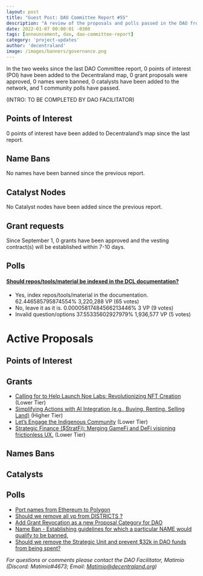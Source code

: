 ```yaml
---
layout: post
title: "Guest Post: DAO Committee Report #55"
description: "A review of the proposals and polls passed in the DAO from September 1 through September 15".
date: 2022-01-07 00:00:01 -0300
tags: [announcement, dao, dao-committee-report]
category: 'project-updates'
author: 'decentraland'
image: /images/banners/governance.png
---
```


In the two weeks since the last DAO Committee report, 0 points of interest (POI) have been added to the Decentraland map, 0 grant proposals were approved, 0 names were banned, 0 catalysts have been added to the network, and 1 community polls have passed.

(INTRO: TO BE COMPLETED BY DAO FACILITATOR)

## Points of Interest
0 points of interest have been added to Decentraland’s map since the last report.


## Name Bans

No names have been banned since the previous report.

## Catalyst Nodes
No Catalyst nodes have been added since the previous report.


## Grant requests
Since September 1, 0 grants have been approved and the vesting contract(s) will be established within 7-10 days.


## Polls

#### [Should repos/tools/material be indexed in the DCL documentation?](https://governance.decentraland.org/proposal/?id=a363ccc0-44ff-11ee-ab1f-97157a05bdec)

* Yes, index repos/tools/material in the documentation. 62.446585795874554% 3,220,288 VP (65 votes)
* No, leave it as it is. 0.00005817484566213446% 3 VP (9 votes)
* Invalid question/options 37.55335602927979% 1,936,577 VP (5 votes)



# Active Proposals

## Points of Interest


## Grants

* [Calling for to Help Launch Noe Labs: Revolutionizing NFT Creation](https://governance.decentraland.org/proposal/?id=00516590-464b-11ee-ab1f-97157a05bdec) (Lower Tier)
* [Simplifying Actions with AI Integration (e.g., Buying, Renting, Selling Land)](https://governance.decentraland.org/proposal/?id=57542ef0-437a-11ee-86cd-dda3c5b69de3) (Higher Tier)
* [Let’s Engage the Indigenous Community](https://governance.decentraland.org/proposal/?id=80b3ec40-41c2-11ee-aa49-bbddd046ff94) (Lower Tier)
* [Strategic Finance ($StratFi): Merging GameFi and DeFi visioning frictionless UX.](https://governance.decentraland.org/proposal/?id=911824f0-3f7b-11ee-88e6-1fe6cb69ee51) (Lower Tier)

## Names Bans


## Catalysts


## Polls

* [Port names from Ethereum to Polygon](https://governance.decentraland.org/proposal/?id=b37061e0-4942-11ee-8dc1-47e81c0c49b1)
* [Should we remove all vp from DISTRICTS ?](https://governance.decentraland.org/proposal/?id=df2ffb40-4755-11ee-8b40-b176263b84a3)
* [Add Grant Revocation as a new Proposal Category for DAO](https://governance.decentraland.org/proposal/?id=dd7fb000-4751-11ee-8b40-b176263b84a3)
* [Name Ban - Establishing guidelines for which a particular NAME would qualify to be banned.](https://governance.decentraland.org/proposal/?id=b3586a80-4678-11ee-ab1f-97157a05bdec)
* [Should we remove the Strategic Unit and prevent $32k in DAO funds from being spent? ](https://governance.decentraland.org/proposal/?id=899a4aa0-45ed-11ee-ab1f-97157a05bdec)

*For questions or comments please contact the DAO Facilitator, Matimio (Discord: Matimio#4673; Email: [Matimio@decentraland.org](mailto:Matimio@decentraland.org))*